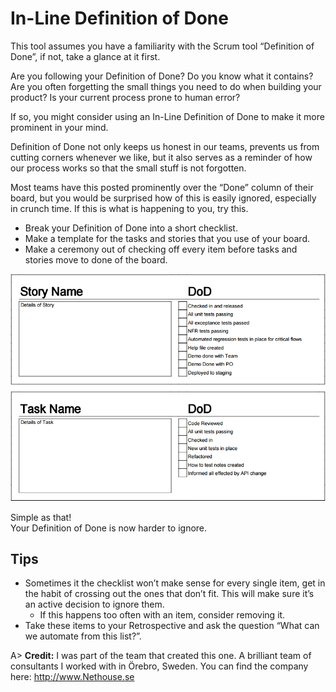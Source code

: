 # In-Line Definition of Done

This tool assumes you have a familiarity with the Scrum tool “Definition of Done”, if not, take a glance at it first.

Are you following your Definition of Done?
Do you know what it contains?
Are you often forgetting the small things you need to do when building your product?
Is your current process prone to human error?

If so, you might consider using an In-Line Definition of Done to make it more prominent in your mind.

Definition of Done not only keeps us honest in our teams, prevents us from cutting corners whenever we like, but it also serves as a reminder of how our process works so that the small stuff is not forgotten.

Most teams have this posted prominently over the “Done” column of their board, but you would be surprised how of this is easily ignored, especially in crunch time. If this is what is happening to you, try this.

- Break your Definition of Done into a short checklist.
- Make a template for the tasks and stories that you use of your board.
- Make a ceremony out of checking off every item before tasks and stories move to done of the board.

![Cards with Definition of Done](images/in-line-definition-of-done.png)

Simple as that!  
Your Definition of Done is now harder to ignore.

## Tips
- Sometimes it the checklist won’t make sense for every single item, get in the habit of crossing out the ones that don’t fit. This will make sure it’s an active decision to ignore them.
  - If this happens too often with an item, consider removing it.
- Take these items to your Retrospective and ask the question “What can we automate from this list?”.

A> **Credit:** I was part of the team that created this one. A brilliant team of consultants I worked with in Örebro, Sweden. You can find the company here: <http://www.Nethouse.se>